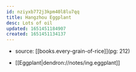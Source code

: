 ```yaml
---
id: nziyxb772j3kpm40l8lu7qq
title: Hangzhou Eggplant
desc: Lots of oil
updated: 1651451184907
created: 1651451134137
---
```


- source: [[books.every-grain-of-rice]](pg: 212)

- [[Eggplant|dendron://notes/ing.eggplant]]
